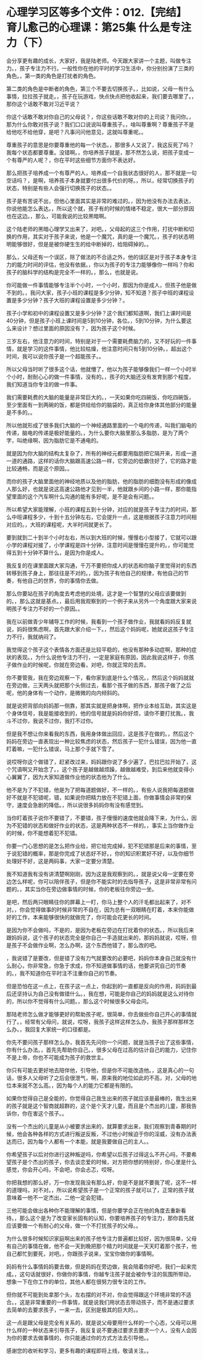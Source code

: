 # 心理学习区等多个文件：012.【完结】育儿愈己的心理课：第25集 什么是专注力（下）

会分享更有趣的成长，大家好，我是陆老师。今天跟大家讲一个主题，叫做专注力。，孩子专注力不行。一般性你在他的平时的学习生活中，你分别扮演了三类的角色。，第一类的角色是打扰者的角色。

第二类的角色是中断者的角色，第三个不要去切换孩子。，比如说，父母一有什么事情，拉拉孩子就走。，孩子在玩游戏，快点快点把他收起来，我们要去哪里了。，那你这个话敢不敢对习近平说？

你这个话敢不敢对你自己的父母说？，你这些话敢不敢对你的上司说？我问你。，那为什么你敢对孩子说？我们口口说说叫尊重孩子。，啥叫尊重啊？尊重孩子不是给他吃不给他穿，是吧？凡事问问他意见，这就叫尊重呢。。

尊重孩子的意思是你要尊重他的每一个状态。，那很多人又说了，我这反死了吗？我每个状态都要尊重。没错啊。，你培养孩子就是，那不然怎么说，把孩子变成一个有尊严的人呢？，你在平时这些细节方面你不表达好。

那么把孩子培养成一个有尊严的人，培养成一个自我状态很好的人，那不就是一句空话吗？，是啊，培养孩子本身就要付出很多代价的呀。，所以，经常切换孩子的状态，特别是有些人会强行切换孩子的状态。。

孩子是有苦说不出，但他心里面其实是非常的难过的。，因为他没有办法去表达，你说他能怎么表达。，所以这个就，孩子有的时候的情绪不稳定，很大一部分原因也在这边。，那么，可能我说的比较黑暗啊。

这个陆老师的黑暗心理学又出来了，对吧。，父母起的这三个作用，打扰中断和切换的作用，其实对于孩子来说，他是一个魔咒，真的是一个魔咒。，孩子的状态明明能够很好，但是是被你硬生生的给中断掉的，给阻碍掉的。。

那么，父母还有一个误区，除了做法的不合适之外，他的误区是对于孩子本身专注力的能力时间的评估，他没有依据。，你以为孩子的专注力能够像你一样吗？你和孩子的脑科学的结构是完全不一样的。，那么，也就是说。

你可能做一件事情能够专注半个小时，一个小时，那因为你是成人，但孩子他是做不到的。，我问大家，孩子小班的课程是多少分钟，知不知道？孩子中班的课程设置是多少分钟？孩子大班的课程设置是多少分钟？。

孩子小学和初中的课程设置又是多少分钟？这个我们都知道啊，我们上课时间是40分钟，但是孩子小班上课时间是5到10分钟，各位。，5到10分钟，为什么要这么来设计？想过里面的原因没有？，因为孩子这个时候。

三岁左右，他注意力的时间，特别是对于一个需要耗费脑力的，又不好玩的一件事情，就是学习的这件事情，他比较枯燥，他注意时间只有5到10分钟。，超出这个时间，我可以说你孩子是一个超能孩子。。

所以父母当时听了很多这个话，他就懵了，他以为孩子能够像我们一样一个小时半个小时，耐耐心心的做一件事情，没有的。，孩子的大脑还没有发育到那个程度，我们知道当你专注的做一件事。

我们需要耗费的大脑的能量是非常巨大的。，一天如果你吃四碗饭，你吃四碗饭，至少里面有一到两碗的饭，都是供给给你的脑袋的，真正给你身体其他部分的能量是不多的。。

所以他就形成了很多我们大脑的一个神经通路里面的一个电的传递，叫我们脑电的传递，脑电的传递是极好能量的。，为什么要你大脑里那么多脂肪，是为了两个字，叫绝缘啊，因为脂肪它是不通电的。

就是因为你大脑的结构太复杂了，所有的神经元都要用脂肪把它隔开来，形成一道一道的通路，这样的话你大脑跟高速公路一样，它旁边的低霸住好了，它的路才能比较通畅，而是这个原因。。

而你的孩子大脑里面他的神经地质以及他的脂肪，他的脂肪的细胞没有形成的像成人那么好，也就是说这高速公路他才见到一半，他就跟乡间的小路一样，那你能指望里面的这个汽车啊什么沟通的能有多好呢，是不是会有问题。。

所以希望大家能理解，小班的课程五到十分钟，对应的就是孩子专注力的时间，那么中班课程多少，十到十五分钟左右，它会提升一点，这是根据孩子注意力时间相对应的。，大班的课程呢，大半时间就更长了。

要到就到二十到半个小时左右，所以到大班的时候，慢慢右小型接了，它就可以跟小学的课程对接了，小学课程是四十分钟，注意时间是慢慢在提升的。，你可能觉得五到十分钟不算什么，是因为你是成人。

我反复的在课里面跟大家沟通，千万不要把你成人的状态和你脑子里觉得对的东西转移到孩子身上，那往往是不对的。，因为孩子有他自己的规律，有他自己的节奏，有他自己的世界，你的事情你去做。

那么你要站在孩子的角度去考虑他的处境，这才是一个智慧的父母应该要做到的。，那么这就是基点。，最后用我观察到的一个例子来从另外一个角度跟大家来说明孩子专注力不好的一个原因。。

我在以前做青少年辅导工作的时候，我看到一个孩子做作业，我就看妈妈反复就说，妈妈很焦虑啊，首先跟大家介绍一下。，然后这个妈妈呢，她就说这孩子专注力不行，我就纳闷了。

我觉得这个孩子这个表情各方面还是比较平稳的，他没有那种多动症啊，那种的症状的表现。，为什么说他专注力不行，一定是家庭有原因，因此我说这样子，你孩子做作业的时候呢，你就在旁边看，对吧，你就正常的去弄。

你不要管我，我在旁边观察一下，看你家到底是什么个情况。，然后这个妈妈就就在旁边做，三天两头就把那个头侧过去，看那个孩子做的东西，那孩子做了之后呢，他的身体有一个动作，是微微的向内倾斜的。

就是说把背部向妈妈那一侧靠，那其实就是把身体啊，把作业本给互助，其实这是个身体信号，我是能接收到的，他的信号就是妈妈你好烦，请你不要打扰我。，我斗不过你，我说不过你，我打不过你。

但是我不想让你来看我的东西，我用身体做出回应，这是孩子在做的。，然后这个妈妈在旁边一直表现出一种比较焦虑的状态，然后孩子一犯什么错误，因为他一直盯着嘛，一犯什么错误，马上那个手就下雪了。

说哎呀你这个做错了，赶紧改过来，妈妈跟你说了多少遍了，巴拉巴拉开始了，这个咒语啊又开始念了。，这个孩子是越做越烦躁，越做越难受，到后来他就变得小心翼翼了，因为大家知道做作业他的状态他为了什么。

他不是为了不犯错，他是为了把每道题做好，不一样的。，有些人说我把每道题做好不就是不犯错呢，错，如果说你把精力放在不犯错上面，你做事情会非常的保守，速度会急剧的降低。，所以说很多妈妈你有没有感觉到。

当你盯着孩子说你不要错了，不要错，孩子慢慢的速度他就会降下来，为什么，因为不犯错的状态和做好作业的状态，这是两种状态不一样的。，事实上当你做作业的时候，你不能想着犯不犯错。

你要一门心思想的是怎么把作业给，把它给完成掉，犯不犯错那是后来的事情，至于说犯错的概率，那是你完成了状态好不好。，你的知识积累好不好，以及你细节处理好不好，这是两码事，大家一定要分清楚。

我不知道我有没有讲清楚啊刚刚，因为这是我观察到的。，就是说父母一定要在旁边怎么样呢，你可以陪伴孩子，但是你不能实时的去指导孩子，这是非常非常有问题的。，其实当你在旁边做事情的时候，你的老板往你旁边一坐。

是吧，然后两只眼睛往你的屏幕上一盯，你马上整个人的汗毛都出起来了，对不对。，你会觉得做事的时候非常的不自在，因为总有一双眼睛在盯着，本来你能做好的工作，本来能够很快的就做完了，你可能会花更长的时间。

是因为你不会做吗，不是的，是因为老板在旁边在打扰着你的状态。，所以我后来跟妈妈说，这个孩子的状态完全是你自己一手造就出来的，那妈妈就说，哎呀，但是孩子不会做作业啊，怎么办啊，这个东西他错了，那么改的吧。

，我说错了是要改，但是错了没有力气就要改的必要吧，妈妈你本身自己就没有什么耐心，你非常急，你急于求成，你不知道做事情的话，他要讲究自己的节奏的。，我不知道你在平时注不注重你自己的节奏。

但是恐怕在这一点上，在孩子这一点上，你起到的一直都是反向的作用，妈妈到最后还坚持认为自己没有做错什么。，我在想，可能是你自己的妈妈就是这么对待你的，所以你不觉得有什么问题。，那么这个时候很多父母会问。

那陆老师怎么做才能够更好的帮助孩子呢，很简单，你去做些你自己开心的事情就行了。，经常有父母问，就说，哎呀，我孩子这样这样怎么办，我孩子那样那样怎么办。，我回复大家统一的口径都是。

你先不要问孩子那样怎么办，我首先先问你一个问题，就是当孩子出了这些事情，你有什么办法。，首先先帮助你自己。，很多父母在过高的估计自己的能力，记住你不是上帝，你也不可能成为孩子的救世主。

你只有可能去更好地去陪伴他，引导他，但是你不可能改造他。，这是真心的一句话，很多人父母听了之后会很泄气，啊，原来我的地位如此的不高，对，父母的地位本来就不怎么高。，因为每个人的能力它都是有限的。

如果你觉得自己是全能的，你觉得自己我生出来的孩子就应该是最棒的，我生出来的孩子就是这个智商就超群的，这个是个天才儿童，而且是个杰出的儿童，那我告诉你，你在害这个孩子。。

没有一个杰出的儿童是从小被要求出来的，就算要求出来，我们观察到青春期的时候，他会各种各样的方式进行叛逆反叛，不过他小时候迫于你的淫威，没有办法表达而已，因为每个人都有一个本能，就是我要做自己的主人。。

你希望孩子以后对你进行这种叛逆吗，你希望以后孩子过得这么不开心吗，不要希望孩子是个杰出的孩子，你去谈恋爱的时候，对方把你想的特别好，你心里是什么感觉，你会开心吗，不会吧，你会忐忑，哎呀。

你把我想的那么好，万一你发现我没有那么好，你是不是就不要我了呢，这不一样的道理吗，对不对。，所以说希望孩子是一个正常的孩子就可以了，正常的孩子就意味着一他不一定杰出，二他一定会犯错。

三他可能会做出各种你不能理解的事情，但是你要学会正在他的角度去重新看待。，那么这个是为了改变家长固有的认知，你要培养孩子的专注力，那你首先就应该要做一个有耐心的父母，做一个不打扰孩子的父母。。

为什么很多时候知识家庭啊出来的孩子他专注力普遍都比较好，因为很简单，父母有自己的事情在做，他不会一天到晚把那个精力时间就是一天天盯着那个孩子，他自己都忙到要死，对吧。，你跟孩子说来，宝宝你做你的事情啊。

妈妈有什么事情妈妈要去做，但是妈妈在旁边做，我会陪着你好吧，我们一起来完成。，这句话就很好，你做你的事情，你越专注孩子就会被你专注的氛围所带动，想象一下在你工作的单位，其他人都在很努力很专注的工作。

但你就不可能到处拿那个头，左右摆的对不对，你会觉得跟这个环境非常的不适合。，这是非常重要的一件事情，就是说我们用状态去带动孩子，而不是通过要求去简单的去要求孩子，一来一去，区别是极其的巨大的。。

这一点是跟父母是完全有关系的，就是说父母要用什么样的一个心态，父母可以用什么样的一种状态来引导孩子，我反复说不要通过要求去要求一个人，没有人会因为你的要求去做事情的，你只能通过你的方式方法去引导他。。

感谢您的收听和学习，更多有趣的课程即将上线，敬请关注。。